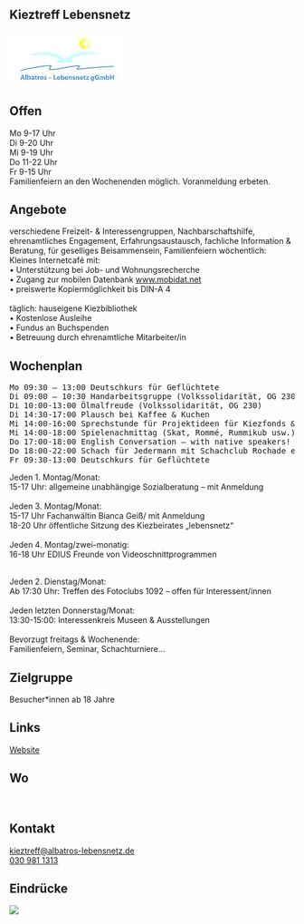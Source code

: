 ## Kieztreff Lebensnetz
<img id="topmedia" src="/Begegnungen/Images/Kieztreff/logo.jpg" />

## Offen
Mo 9-17 Uhr<br>
Di 9-20 Uhr<br>
Mi 9-19 Uhr<br>
Do 11-22 Uhr<br>
Fr 9-15 Uhr<br>
Familienfeiern an den Wochenenden möglich. Voranmeldung erbeten.

## Angebote
verschiedene Freizeit- & Interessengruppen, Nachbarschaftshilfe, ehrenamtliches Engagement, Erfahrungsaustausch, fachliche Information & Beratung, für geselliges Beisammensein, Familienfeiern 
wöchentlich: Kleines Internetcafé mit: <br>
•	Unterstützung bei Job- und Wohnungsrecherche<br>
•	Zugang zur mobilen Datenbank www.mobidat.net<br>
•	preiswerte Kopiermöglichkeit bis DIN-A 4<br>
<br>
täglich: hauseigene Kiezbibliothek<br>
•	Kostenlose Ausleihe<br>
•	Fundus an Buchspenden<br>
•	Betreuung durch ehrenamtliche Mitarbeiter/in<br>

## Wochenplan
<pre id="weeklyschedule">
Mo 09:30 – 13:00 Deutschkurs für Geflüchtete
Di 09:00 – 10:30 Handarbeitsgruppe (Volkssolidarität, OG 230)
Di 10:00-13:00 Ölmalfreude (Volkssolidarität, OG 230)
Di 14:30-17:00 Plausch bei Kaffee & Kuchen
Mi 14:00-16:00 Sprechstunde für Projektideen für Kiezfonds & co
Mi 14:00-18:00 Spielenachmittag (Skat, Rommé, Rummikub usw.)
Do 17:00-18:00 English Conversation – with native speakers! (EnglishSTZ@goerings.de)
Do 18:00-22:00 Schach für Jedermann mit Schachclub Rochade e.V.
Fr 09:30-13:00 Deutschkurs für Geflüchtete
</pre>

Jeden 1. Montag/Monat: <br>
15-17 Uhr: allgemeine unabhängige Sozialberatung – mit Anmeldung<br>
<br>
Jeden 3. Montag/Monat: <br>
15-17 Uhr Fachanwältin Bianca Geiß/ mit Anmeldung<br>
18-20 Uhr öffentliche Sitzung des Kiezbeirates „lebensnetz“ <br>
<br>
Jeden 4. Montag/zwei-monatig: <br>
16-18 Uhr EDIUS Freunde von Videoschnittprogrammen<br>
<br>

Jeden 2. Dienstag/Monat: <br>
Ab 17:30 Uhr: Treffen des Fotoclubs 1092 – offen für Interessent/innen<br>
<br>
Jeden letzten Donnerstag/Monat: <br>
13:30-15:00: Interessenkreis Museen & Ausstellungen<br>
<br>
Bevorzugt freitags & Wochenende: <br>
Familienfeiern, Seminar, Schachturniere…<br>

## Zielgruppe
Besucher*innen ab 18 Jahre

## Links
<a class="external_link" href="https://www.albatros-lebensnetz.de/kieztreff-lebensnetz/">Website</a><br>
        
## Wo
<div id="gmap"></div>
<script>window.onload = showMap('Anna-Ebermann-Str. 26, 13053 Berlin', 0, 'gmap_mini')</script><br>

## Kontakt
[kieztreff@albatros-lebensnetz.de](kieztreff@albatros-lebensnetz.de)<br>
<a href="tel:+49309811313">030 981 1313</a>
               
## Eindrücke
<div class="mediacontainer">
  <img src="Images/360Grad/1.jpg " />
</div>
